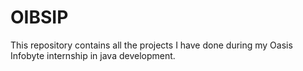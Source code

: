 # OIBSIP
This repository contains all the projects I have done during my Oasis Infobyte internship in java development. 
